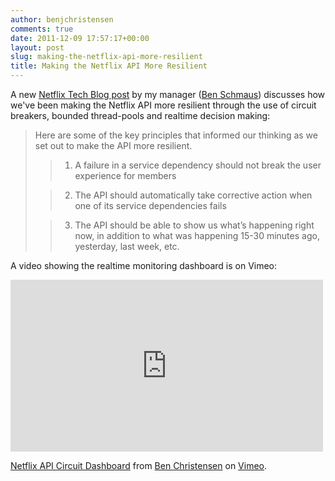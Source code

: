 ```yaml
---
author: benjchristensen
comments: true
date: 2011-12-09 17:57:17+00:00
layout: post
slug: making-the-netflix-api-more-resilient
title: Making the Netflix API More Resilient
---
```


A new [Netflix Tech Blog post](http://techblog.netflix.com/2011/12/making-netflix-api-more-resilient.html) by my manager ([Ben Schmaus](https://twitter.com/#!/schmaus)) discusses how we've been making the Netflix API more resilient through the use of circuit breakers, bounded thread-pools and realtime decision making:


<blockquote>Here are some of the key principles that informed our thinking as we set out to make the API more resilient.

> 
> 
	
>   1. A failure in a service dependency should not break the user experience for members
> 
	
>   2. The API should automatically take corrective action when one of its service dependencies fails
> 
	
>   3. The API should be able to show us what’s happening right now, in addition to what was happening 15-30 minutes ago, yesterday, last week, etc.
> 

</blockquote>


A video showing the realtime monitoring dashboard is on Vimeo:

<iframe src="https://player.vimeo.com/video/33576628" width="500" height="275" frameborder="0" webkitallowfullscreen mozallowfullscreen allowfullscreen></iframe> <p><a href="https://vimeo.com/33576628">Netflix API Circuit Dashboard</a> from <a href="https://vimeo.com/benjchristensen">Ben Christensen</a> on <a href="https://vimeo.com">Vimeo</a>.</p>
